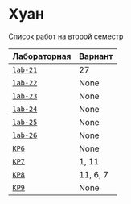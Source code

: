 # Хуан
<summary>Список работ на второй семестр</summary>


| **Лабораторная**                                                              | **Вариант**                       |
|-------------------------------------------------------------------------------|-----------------------------------|
| [`lab-21`](https://github.com/Maxsmile123/MAI_109B_22/tree/main/Huan/lab21) | 27                              |
| [`lab-22`](https://github.com/Maxsmile123/MAI_109B_22/tree/main/Huan/lab22) | None   |
| [`lab-23`](https://github.com/Maxsmile123/MAI_109B_22/tree/main/Huan/lab23) | None                   |
| [`lab-24`](https://github.com/Maxsmile123/MAI_109B_22/tree/main/Huan/lab24) | None                |
| [`lab-25`](https://github.com/Maxsmile123/MAI_109B_22/tree/main/Huan/lab25) | None                 |
| [`lab-26`](https://github.com/Maxsmile123/MAI_109B_22/tree/main/Huan/lab26) | None |
| [`KP6`](https://github.com/Maxsmile123/MAI_109B_22/tree/main/Huan/KP6)      | None                  |
| [`KP7`](https://github.com/Maxsmile123/MAI_109B_22/tree/main/Huan/KP7)      | 1, 11                  |
| [`KP8`](https://github.com/Maxsmile123/MAI_109B_22/tree/main/Huan/KP8)      | 11, 6, 7                 |
| [`KP9`](https://github.com/Maxsmile123/MAI_109B_22/tree/main/Huan/KP9)      | None                  |
